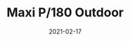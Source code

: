 ---
title: "Maxi P/180 Outdoor"
image_primary: "img/maxi-p-outdoor.jpg"
description: "MAXI%20represents%20for%20sure%20the%20most%20characteristic%20and%A0emblematic%20product%20of%20BOVER.%20Made%20out%20of%20translucent%20ribbon%20since%20its%20creation%20in%202001%2C%A0Maxi%20has%20achieved%20positioning%20itself%20as%20one%20of%20the%20most%A0reliable%20and%20best%20seller%20product%20in%20BOVER%u2019s%20catalogue%2C%A0regardless%20the%20market%20or%20culture%20it%20is%20addressed%20to.%20Maxi%20products%20meet%20in%20one%20product%20BOVER%u2019s%20essence%3A%20its%A0smooth%20shapes%2C%20its%20warm%20light%20and%20the%20different%20available%A0options%20in%20which%20it%20is%20presented%20in%20the%20market%2C%20has%20positioned%A0this%20product%20as%20a%20non-temporal%20product%2C%20adapting%20itself%A0without%20shrillness%20over%20time%20without%20losing%20its%20contemporary%A0aspect.%20Motivated%20by%20these%20reasons%2C%20we%20decided%20to%20go%20a%20step%20forward%A0and%20reinvent%20it%20going%20beyond%20the%20verge%20of%20indoor%20products%2C%A0to%20bring%20Maxi%20to%20gardens%2C%20terraces%20and%20open%20spaces%20where%A0its%20marked%20warm%20feature%20can%20offer%20us%20a%20good%20light%20coming%A0out%20from%20its%20polythene%20shade.%0A%0A"
designer: "Joana Bover"
tags: 
  - "Bover"
  - "Pendant"
  - "Indoor"
  - "Outdoor"
  - "Floor"
  - "Outdoor Lamps"
href: "https://www.bover.es/en/lamp/maxi-p/"
category: "outdoor-lamps"
subtitle: ""
manufacturer: "Bover"
slug: "/manufacturers/bover/outdoor-lamps/joana-bover-maxi-p-180-outdoor"
date: "2021-02-17"
---